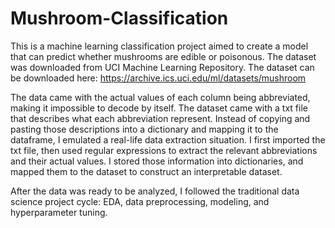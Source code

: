 # Mushroom-Classification

This is a machine learning classification project aimed to create a model that can predict whether mushrooms are edible or poisonous. The dataset was downloaded from UCI Machine Learning Repository. The dataset can be downloaded here: https://archive.ics.uci.edu/ml/datasets/mushroom

The data came with the actual values of each column being abbreviated, making it impossible to decode by itself. The dataset came with a txt file that describes what each abbreviation represent. Instead of copying and pasting those descriptions into a dictionary and mapping it to the dataframe, I emulated a real-life data extraction situation. I first imported the txt file, then used regular expressions to extract the relevant abbreviations and their actual values. I stored those information into dictionaries, and mapped them to the dataset to construct an interpretable dataset.

After the data was ready to be analyzed, I followed the traditional data science project cycle: EDA, data preprocessing, modeling, and hyperparameter tuning. 

